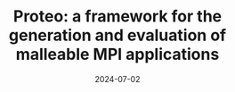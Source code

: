 ---
title: "Proteo: a framework for the generation and evaluation of malleable MPI applications"
collection: publications
permalink: /publication/2024-07-02-Proteo-a-framework-for-the-generation-and-evaluation-of-malleable-MPI-applications
type: "journal"
date: 2024-07-02
venue: '<em>The Journal of Supercomputing</em>'
paperurl: 'https://doi.org/10.1007/s11227-024-06277-5'
citation: ' I. Martín-Álvarez,  J. Aliaga,  M. Castillo, and  <strong>S. Iserte</strong>, &quot;Proteo: a framework for the generation and evaluation of malleable MPI applications.&quot; <em>The Journal of Supercomputing</em>, Jul. 2024. ISSN: 1573-0484.'
---
